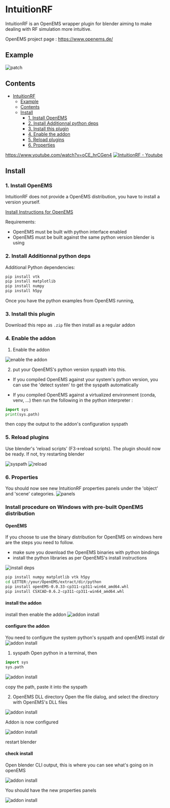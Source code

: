 # IntuitionRF
IntuitionRF is an OpenEMS wrapper plugin for blender aiming to make dealing with RF simulation more intuitive. 

OpenEMS project page : https://www.openems.de/

## Example

![patch](images/demo.png)

## Contents
- [IntuitionRF](#intuitionrf)
  - [Example](#example)
  - [Contents](#contents)
  - [Install](#install)
    - [1. Install OpenEMS](#1-install-openems)
    - [2. Install Additionnal python deps](#2-install-additionnal-python-deps)
    - [3. Install this plugin](#3-install-this-plugin)
    - [4. Enable the addon](#4-enable-the-addon)
    - [5. Reload plugins](#5-reload-plugins)
    - [6. Properties](#6-properties)


https://www.youtube.com/watch?v=oCE_hrCGen4
[![IntuitionRF - Youtube](https://img.youtube.com/vi/oCE_hrCGen4/0.jpg)](https://www.youtube.com/watch?v=oCE_hrCGen4)


## Install 
### 1. Install OpenEMS 
IntuitionRF does not provide a OpenEMS distribution, you have to install a version yourself.

[Install Instructions for OpenEMS](https://docs.openems.de/install/index.html)

Requirements:
- OpenEMS must be built with python interface enabled 
- OpenEMS must be built against the same python version blender is using

### 2. Install Additionnal python deps
Additional Python dependencies: 
```bash 
pip install vtk
pip install matplotlib
pip install numpy 
pip install h5py
```
Once you have the python examples from OpenEMS running, 

### 3. Install this plugin
Download this repo as ```.zip``` file then install as a regular addon

### 4. Enable the addon
1. Enable the addon 

![enable the addon](images/preferences.png)

2. put your OpenEMS's python version syspath into this.

-  If you compiled OpenEMS against your system's python version, you can use the 'detect systen' to get the syspath automatically

- If you compiled OpenEMS against a virtualized environment (conda, venv, ...) then run the following in the python interpreter :
```python 
import sys 
print(sys.path)
```

then copy the output to the addon's configuration syspath

### 5. Reload plugins

Use blender's 'reload scripts' (F3->reload scripts). The plugin should now be ready. If not, try restarting blender

![syspath](images/syspath.png)
![reload](images/reload_scripts.png)

### 6. Properties
You should now see new IntuitionRF properties panels under the 'object' and 'scene' categories.
![panels](images/panels.png)

### Install procedure on Windows with pre-built OpenEMS distribution
#### OpenEMS
If you choose to use the binary distribution for OpenEMS on windows here are the steps you need to follow. 

- make sure you download the OpenEMS binaries with python bindings
- install the python libraries as per OpenEMS's install instructions

![install deps](images/windows_2.png)

```bash 
pip install numpy matplotlib vtk h5py
cd LETTER:/your/OpenEMS/extract/dir/python 
pip install openEMS-0.0.33-cp311-cp311-win64_amd64.whl
pip install CSXCAD-0.6.2-cp311-cp311-win64_amd64.whl
```

#### install the addon
install then enable the addon
![addon install](images/windows_4.png)

#### configure the addon
You need to configure the system python's syspath and openEMS install dir
![addon install](images/windows_5.png)

1. syspath 
Open python in a terminal, then 
```python
import sys 
sys.path
```


![addon install](images/windows_3.png)

copy the path, paste it into the syspath

2. OpenEMS DLL directory 
Open the file dialog, and select the directory with OpenEMS's DLL files

![addon install](images/windows_6.png)

Addon is now configured

![addon install](images/windows_7.png)

restart blender

#### check install
Open blender CLI output, this is where you can see what's going on in openEMS

![addon install](images/windows_8.png)

You should have the new properties panels

![addon install](images/windows_9.png)
